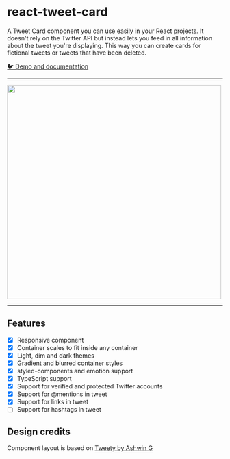 # react-tweet-card

A Tweet Card component you can use easily in your React projects. It doesn't rely on the Twitter API but instead lets you feed in all information about the tweet you're displaying. This way you can create cards for fictional tweets or tweets that have been deleted.

[:bird: Demo and documentation](https://zorapeteri.github.io/react-tweet-card)

---

<img src="https://images2.imgbox.com/44/76/QE67R8re_o.png" width="500" />

---

## Features

- [X] Responsive component
- [X] Container scales to fit inside any container
- [X] Light, dim and dark themes
- [X] Gradient and blurred container styles
- [X] styled-components and emotion support
- [X] TypeScript support
- [X] Support for verified and protected Twitter accounts
- [X] Support for @mentions in tweet
- [X] Support for links in tweet
- [ ] Support for hashtags in tweet

## Design credits

Component layout is based on [Tweety by Ashwin G](https://www.figma.com/community/file/1028255898372668126)
